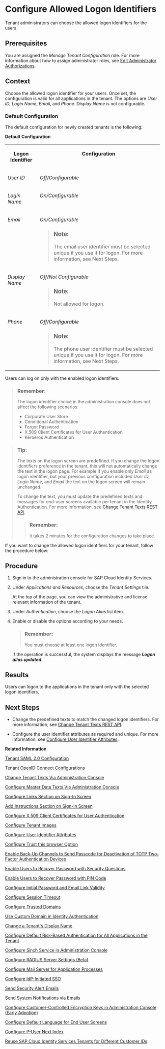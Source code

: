 <!-- loio3adf1ff526d74486a93660cdb0b5d2dd -->

# Configure Allowed Logon Identifiers

Tenant administrators can choose the allowed logon identifiers for the users.



<a name="loio3adf1ff526d74486a93660cdb0b5d2dd__prereq_qyh_szf_ppb"/>

## Prerequisites

You are assigned the *Manage Tenant Configuration* role. For more information about how to assign administrator roles, see [Edit Administrator Authorizations](edit-administrator-authorizations-86ee374.md).



## Context

Choose the allowed logon identifier for your users. Once set, the configuration is valid for all applications in the tenant. The options are *User ID*, *Login Name*, *Email*, and *Phone*. *Display Name* is not configurable.



### Default Configuration

The default configuration for newly created tenants is the following:

**Default Configuration**


<table>
<tr>
<th valign="top">

Logon Identifier

</th>
<th valign="top">

Configuration

</th>
</tr>
<tr>
<td valign="top">

*User ID*

</td>
<td valign="top">

*Off/Configurable*

</td>
</tr>
<tr>
<td valign="top">

*Login Name*

</td>
<td valign="top">

*On/Configurable*

</td>
</tr>
<tr>
<td valign="top">

*Email*

</td>
<td valign="top">

*On/Configurable*

> ### Note:  
> The email user identifier must be selected unique if you use it for logon. For more information, see Next Steps.



</td>
</tr>
<tr>
<td valign="top">

*Display Name*

</td>
<td valign="top">

*Off/Not Configurable*

> ### Note:  
> Not allowed for logon.



</td>
</tr>
<tr>
<td valign="top">

*Phone*

</td>
<td valign="top">

*Off/Configurable*

> ### Note:  
> The phone user identifier must be selected unique if you use it for logon. For more information, see Next Steps.



</td>
</tr>
</table>

Users can log on only with the enabled logon identifiers.

> ### Remember:  
> The logon identifier choice in the administration console does not affect the following scenarios:
> 
> -   Corporate User Store
> -   Conditional Authentication
> -   Forgot Password
> -   X.509 Client Certificates for User Authentication
> -   Kerberos Authentication

> ### Tip:  
> The texts on the logon screen are predefined. If you change the logon identifiers preference in the tenant, this will not automatically change the text in the logon page. For example if you enable only *Email* as logon identifier, but your previous configuration included *User ID*, *Login Name*, and *Email* the text on the logon screen will remain unchanged.
> 
> To change the text, you must update the predefined texts and messages for end-user screens available per tenant in the Identity Authentication. For more information, see [Change Tenant Texts REST API](../Development/change-tenant-texts-rest-api-66ad80a.md#loio66ad80a6bbaf4fc3911232f7cc9a7de6).
> 
> > ### Remember:  
> > It takes 2 minutes for the configuration changes to take place.

If you want to change the allowed logon identifiers for your tenant, follow the procedure below:



## Procedure

1.  Sign in to the administration console for SAP Cloud Identity Services.

2.  Under *Applications and Resources*, choose the *Tenant Settings* tile.

    At the top of the page, you can view the administrative and license relevant information of the tenant.

3.  Under *Authentication*, choose the *Logon Alias* list item.

4.  Enable or disable the options according to your needs.

    > ### Remember:  
    > You must choose at least one logon identifier.

    If the operation is successful, the system displays the message ***Logon alias updated***.




<a name="loio3adf1ff526d74486a93660cdb0b5d2dd__result_mqz_lwh_h3b"/>

## Results

Users can logon to the applications in the tenant only with the selected logon identifiers.



<a name="loio3adf1ff526d74486a93660cdb0b5d2dd__postreq_scx_hhq_h3b"/>

## Next Steps

-   Change the predefined texts to match the changed logon identifiers. For more information, see [Change Tenant Texts REST API](../Development/change-tenant-texts-rest-api-66ad80a.md#loio66ad80a6bbaf4fc3911232f7cc9a7de6).

-   Configure the user identifier attributes as required and unique. For more information, see [Configure User Identifier Attributes](configure-user-identifier-attributes-8b9fa88.md).


**Related Information**  


[Tenant SAML 2.0 Configuration](tenant-saml-2-0-configuration-e81a19b.md "You as a tenant administrator can view and download the tenant SAML 2.0 metadata. You can also change the name format and update your certificate used by the identity provider to digitally sign the messages for the applications.")

[Tenant OpenID Connect Configurations](tenant-openid-connect-configurations-3d6abcc.md "You as a tenant administrator can view and configure the tenant OpenID Connect configurations.")

[Change Tenant Texts Via Administration Console](change-tenant-texts-via-administration-console-c24b1d0.md "The change tenant texts option can be used to change the predefined texts and messages for end-user screens available per tenant in Identity Authentication via the administration console.")

[Configure Master Data Texts Via Administration Console](configure-master-data-texts-via-administration-console-c068ac9.md "The master data texts option can be used to configure the predefined master data for each resource in Identity Authentication via the administration console.")

[Configure Links Section on Sign-In Screen](configure-links-section-on-sign-in-screen-060c032.md "You can configure links to appear on the sign-in screen of your applications.")

[Add Instructions Section on Sign-In Screen](add-instructions-section-on-sign-in-screen-c9e717e.md "You can customize the sign-in screen of the Horizon theme with instructions for the user.")

[Configure X.509 Client Certificates for User Authentication](configure-x-509-client-certificates-for-user-authentication-52c7dcb.md "Tenant administrators can configure X.509 client certificates for user authentication as an alternative to authenticating with a user name and a password.")

[Configure Tenant Images](configure-tenant-images-8742046.md "You can configure a custom global logo and, or a background image on the forms for sign-in in, registration, upgrade, password update, and account activation for all applications in a tenant. You can also set a favicon for tenant.")

[Configure User Identifier Attributes](configure-user-identifier-attributes-8b9fa88.md "Tenant administrators can configure user identifier attributes as required and unique for the tenant.")

[Configure Trust this browser Option](configure-trust-this-browser-option-5b8377e.md "Tenant administrator can set the number of days for which the users won't get prompted for second-factor authentication, if they sign in from the same browser.")

[Enable Back-Up Channels to Send Passcode for Deactivation of TOTP Two-Factor Authentication Devices](enable-back-up-channels-to-send-passcode-for-deactivation-of-totp-two-factor-authenticati-782935e.md "Tenant administrator can configure back-up channels to send TOTP deactivation passcodes to the user.")

[Enable Users to Recover Password with Security Questions](enable-users-to-recover-password-with-security-questions-d9ae898.md "Users can choose to answer security questions to reset their password.")

[Enable Users to Recover Password with PIN Code](enable-users-to-recover-password-with-pin-code-046a235.md "Users can choose to provide PIN code to reset their password.")

[Configure Initial Password and Email Link Validity](configure-initial-password-and-email-link-validity-f8093f4.md "As a tenant administrator, you can configure the validity of the initial password and link sent to a user in the various application processes.")

[Configure Session Timeout](configure-session-timeout-5ca23e4.md "As a tenant administrator, you can configure when the session, created at the Identity Authentication tenant, expires.")

[Configure Trusted Domains](configure-trusted-domains-08fa1fe.md "Service providers that delegate authentication to Identity Authentication can protect their applications when using embedded frames, also called overlays, or when allowing user self-registration.")

[Use Custom Domain in Identity Authentication](use-custom-domain-in-identity-authentication-c4db840.md "Identity Authentication allows you to use a custom domain that is different from the default one (<tenant ID>.accounts.ondemand.com) - for example www.mytenant.com.")

[Change a Tenant's Display Name](change-a-tenant-s-display-name-a513c91.md "You can configure the tenant's name from the administration console for SAP Cloud Identity Services.")

[Configure Default Risk-Based Authentication for All Applications in the Tenant](configure-default-risk-based-authentication-for-all-applications-in-the-tenant-1aab51a.md#loio1aab51ae62b94f79b4c6dac7a00857c2 "You can define rules for authentication according to different risk factors and apply actions like Allow, Deny, and Two-Factor Authentication for all applications in a tenant.")

[Configure Sinch Service in Administration Console](configure-sinch-service-in-administration-console-3fdc9e1.md "Configure Sinch Service to enable Phone Verification via SMS or SMS Two-Factor Authentication in the administration console.")

[Configure RADIUS Server Settings \(Beta\)](configure-radius-server-settings-beta-03043ae.md "Configure Remote Authentication Dial-In User Service (RADIUS) server settings in the administration console for SAP Cloud Identity Services.")

[Configure Mail Server for Application Processes](configure-mail-server-for-application-processes-ccc7ba1.md "Configure mail server for the emails sent to the end users in the different application processes.")

[Configure IdP-Initiated SSO](configure-idp-initiated-sso-5d59caa.md)

[Send Security Alert Emails](send-security-alert-emails-c977464.md "Send security alert emails to end-users or administrators when changes in their accounts are made.")

[Send System Notifications via Emails](send-system-notifications-via-emails-aa04a8b.md "You can configure the administration console to send emails with information about expiring certificates, system notifications and new administrators to specific email addresses or to the emails of all administrators.")

[Configure Customer-Controlled Encryption Keys in Administration Console \(Early Adoption\)](configure-customer-controlled-encryption-keys-in-administration-console-early-adoption-fe6e30c.md "")

[Configure Default Language for End User Screens](configure-default-language-for-end-user-screens-2cb73c3.md "Select the language that the end user screen uses if the language of the browser isn’t in the list of supported languages.")

[Configure P-User Next Index](configure-p-user-next-index-045bb1c.md "Set the value for the P-user next index.")

[Reuse SAP Cloud Identity Services Tenants for Different Customer IDs](reuse-sap-cloud-identity-services-tenants-for-different-customer-ids-ebd0258.md "You as a tenant administrator can reuse an existing tenant for configurations and automated subscriptions.")

